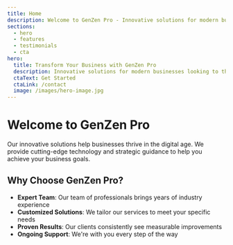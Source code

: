 ```yaml
---
title: Home
description: Welcome to GenZen Pro - Innovative solutions for modern businesses
sections:
  - hero
  - features
  - testimonials
  - cta
hero:
  title: Transform Your Business with GenZen Pro
  description: Innovative solutions for modern businesses looking to thrive in the digital age.
  ctaText: Get Started
  ctaLink: /contact
  image: /images/hero-image.jpg
---
```


# Welcome to GenZen Pro

Our innovative solutions help businesses thrive in the digital age. We provide cutting-edge technology and strategic guidance to help you achieve your business goals.

## Why Choose GenZen Pro?

- **Expert Team**: Our team of professionals brings years of industry experience
- **Customized Solutions**: We tailor our services to meet your specific needs
- **Proven Results**: Our clients consistently see measurable improvements
- **Ongoing Support**: We're with you every step of the way 